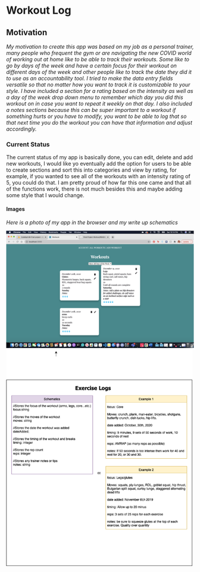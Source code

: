 # Workout Log

## Motivation

_My motivation to create this app was based on my job as a personal trainer, many people who frequent the gym or are navigating the new COVID world of working out at home like to be able to track their workouts. Some like to go by days of the week and have a certain focus for their workout on different days of the week and other people like to track the date they did it to use as an accountability tool. I tried to make the data entry fields versatile so that no matter how you want to track it is customizable to your style. I have included a section for a rating based on the intensity as well as a day of the week drop down menu to remember which day you did this workout on in case you want to repeat it weekly on that day. I also included a notes sections because this can be super important to a workout if something hurts or you have to modify, you want to be able to log that so that next time you do the workout you can have that information and adjust accordingly._

### Current Status

The current status of my app is basically done, you can edit, delete and add new workouts, I would like yo eventually add the option for users to be able to create sections and sort this into categories and view by rating, for example, if you wanted to see all of the workouts with an intensity rating of 5, you could do that. I am pretty proud of how far this one came and that all of the functions work, there is not much besides this and maybe adding some style that I would change.

#### Images

_Here is a photo of my app in the browser and my write up schematics_

<img src="src/images/final-final.png" width="700">

<img src="src/images/schematics.png" width="500">
